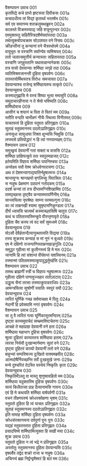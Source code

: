 वैशम्पायन उवाच	001  
कृतविद्ये कचे प्राप्ते हृष्टरूपा दिवौकसः	001a  
कचादधीत्य तां विद्यां कृतार्था भरतर्षभ	001c  
सर्व एव समागम्य शतक्रतुमथाब्रुवन्	002a  
कालस्ते विक्रमस्याद्य जहि शत्रून्पुरन्दर	002c  
एवमुक्तस्तु सहितैस्त्रिदशैर्मघवांस्तदा	003a  
तथेत्युक्त्वोपचक्राम सोऽपश्यत वने स्त्रियः	003c  
क्रीडन्तीनां तु कन्यानां वने चैत्ररथोपमे	004a  
वायुभूतः स वस्त्राणि सर्वाण्येव व्यमिश्रयत्	004c  
ततो जलात्समुत्तीर्य कन्यास्ताः सहितास्तदा	005a  
वस्त्राणि जगृहुस्तानि यथासन्नान्यनेकशः	005c  
तत्र वासो देवयान्याः शर्मिष्ठा जगृहे तदा	006a  
व्यतिमिश्रमजानन्ती दुहिता वृषपर्वणः	006c  
ततस्तयोर्मिथस्तत्र विरोधः समजायत	007a  
देवयान्याश्च राजेन्द्र शर्मिष्ठायाश्च तत्कृते	007c  
देवयान्युवाच	008  
कस्माद्गृह्णासि मे वस्त्रं शिष्या भूत्वा ममासुरि	008a  
समुदाचारहीनाया न ते श्रेयो भविष्यति	008c  
शर्मिष्ठोवाच	009  
आसीनं च शयानं च पिता ते पितरं मम	009a  
स्तौति वन्दति चाभीक्ष्णं नीचैः स्थित्वा विनीतवत्	009c  
याचतस्त्वं हि दुहिता स्तुवतः प्रतिगृह्णतः	010a  
सुताहं स्तूयमानस्य ददतोऽप्रतिगृह्णतः	010c  
अनायुधा सायुधाया रिक्ता क्षुभ्यसि भिक्षुकि	011a  
लप्स्यसे प्रतियोद्धारं न हि त्वां गणयाम्यहम्	011c  
वैश्म्पायन उवाच	012  
समुच्छ्रयं देवयानीं गतां सक्तां च वाससि	012a  
शर्मिष्ठा प्राक्षिपत्कूपे ततः स्वपुरमाव्रजत्	012c  
हतेयमिति विज्ञाय शर्मिष्ठा पापनिश्चया	013a  
अनवेक्ष्य ययौ वेश्म क्रोधवेगपरायणा	013c  
अथ तं देशमभ्यागाद्ययातिर्नहुषात्मजः	014a  
श्रान्तयुग्यः श्रान्तहयो मृगलिप्सुः पिपासितः	014c  
स नाहुषः प्रेक्षमाण उदपानं गतोदकम्	015a  
ददर्श कन्यां तां तत्र दीप्तामग्निशिखामिव	015c  
तामपृच्छत्स दृष्ट्वैव कन्याममरवर्णिनीम्	016a  
सान्त्वयित्वा नृपश्रेष्ठः साम्ना परमवल्गुना	016c  
का त्वं ताम्रनखी श्यामा सुमृष्टमणिकुण्डला	017a  
दीर्घं ध्यायसि चात्यर्थं कस्माच्छ्वसिषि चातुरा	017c  
कथं च पतितास्यस्मिन्कूपे वीरुत्तृणावृते	018a  
दुहिता चैव कस्य त्वं वद सर्वं सुमध्यमे	018c  
देवयान्युवाच	019  
योऽसौ देवैर्हतान्दैत्यानुत्थापयति विद्यया	019a  
तस्य शुक्रस्य कन्याहं स मां नूनं न बुध्यते	019c  
एष मे दक्षिणो राजन्पाणिस्ताम्रनखाङ्गुलिः	020a  
समुद्धर गृहीत्वा मां कुलीनस्त्वं हि मे मतः	020c  
जानामि हि त्वां संशान्तं वीर्यवन्तं यशस्विनम्	021a  
तस्मान्मां पतितामस्मात्कूपादुद्धर्तुमर्हसि	021c  
वैशम्पायन उवाच	022  
तामथ ब्राह्मणीं स्त्रीं च विज्ञाय नहुषात्मजः	022a  
गृहीत्वा दक्षिणे पाणावुज्जहार ततोऽवटात्	022c  
उद्धृत्य चैनां तरसा तस्मात्कूपान्नराधिपः	023a  
आमन्त्रयित्वा सुश्रोणीं ययातिः स्वपुरं ययौ	023c  
देवयान्युवाच	024  
त्वरितं घूर्णिके गच्छ सर्वमाचक्ष्व मे पितुः	024a  
नेदानीं हि प्रवेक्यामि नगरं वृषपर्वणः	024c  
वैशम्पायन उवाच	025  
सा तु वै त्वरितं गत्वा घूर्णिकासुरमन्दिरम्	025a  
दृष्ट्वा काव्यमुवाचेदं सम्भ्रमाविष्टचेतना	025c  
आचक्षे ते महाप्राज्ञ देवयानी वने हता	026a  
शर्मिष्ठया महाभाग दुहित्रा वृषपर्वणः	026c  
श्रुत्वा दुहितरं काव्यस्तत्र शर्मिष्ठया हताम्	027a  
त्वरया निर्ययौ दुःखान्मार्गमाणः सुतां वने	027c  
दृष्ट्वा दुहितरं काव्यो देवयानीं ततो वने	028a  
बाहुभ्यां सम्परिष्वज्य दुःखितो वाक्यमब्रवीत्	028c  
आत्मदोषैर्नियच्छन्ति सर्वे दुःखसुखे जनाः	029a  
मन्ये दुश्चरितं तेऽस्ति यस्येयं निष्कृतिः कृता	029c  
देवयान्युवाच	030  
निष्कृतिर्मेऽस्तु वा मास्तु शृणुष्वावहितो मम	030a  
शर्मिष्ठया यदुक्तास्मि दुहित्रा वृषपर्वणः	030c  
सत्यं किलैतत्सा प्राह दैत्यानामसि गायनः	030e  
एवं हि मे कथयति शर्मिष्ठा वार्षपर्वणी	031a  
वचनं तीक्ष्णपरुषं क्रोधरक्तेक्षणा भृशम्	031c  
स्तुवतो दुहिता हि त्वं याचतः प्रतिगृह्णतः	032a  
सुताहं स्तूयमानस्य ददतोऽप्रतिगृह्णतः	032c  
इति मामाह शर्मिष्ठा दुहिता वृषपर्वणः	033a  
क्रोधसंरक्तनयना दर्पपूर्णा पुनः पुनः	033c  
यद्यहं स्तुवतस्तात दुहिता प्रतिगृह्णतः	034a  
प्रसादयिष्ये शर्मिष्ठामित्युक्ता हि सखी मया	034c  
शुक्र उवाच	035  
स्तुवतो दुहिता न त्वं भद्रे न प्रतिगृह्णतः	035a  
अस्तोतुः स्तूयमानस्य दुहिता देवयान्यसि	035c  
वृषपर्वैव तद्वेद शक्रो राजा च नाहुषः	036a  
अचिन्त्यं ब्रह्म निर्द्वन्द्वमैश्वरं हि बलं मम	036c  
